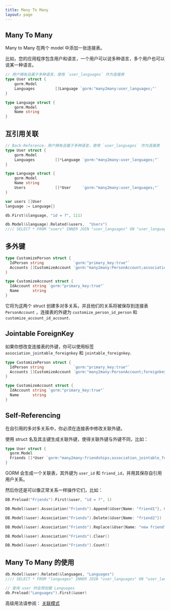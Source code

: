 ```yaml
---
title: Many To Many
layout: page
---
```


## Many To Many

Many to Many 在两个 model 中添加一张连接表。

比如，您的应用程序包含用户和语言，一个用户可以说多种语言，多个用户也可以说某一种语言。

```go
// 用户拥有且属于多种语言，使用 `user_languages` 作为连接表
type User struct {
    gorm.Model
    Languages         []Language `gorm:"many2many:user_languages;"`
}

type Language struct {
    gorm.Model
    Name string
}
```

## 互引用关联

```go
// Back-Reference，用户拥有且属于多种语言，使用 `user_languages` 作为连接表
type User struct {
    gorm.Model
    Languages         []*Language `gorm:"many2many:user_languages;"`
}

type Language struct {
    gorm.Model
    Name string
    Users             []*User     `gorm:"many2many:user_languages;"`
}

var users []User
language := Language{}

db.First(&language, "id = ?", 111)

db.Model(&language).Related(&users,  "Users")
//// SELECT * FROM "users" INNER JOIN "user_languages" ON "user_languages"."user_id" = "users"."id" WHERE  ("user_languages"."language_id" IN ('111'))
```

## 多外键

```go
type CustomizePerson struct {
  IdPerson string             `gorm:"primary_key:true"`
  Accounts []CustomizeAccount `gorm:"many2many:PersonAccount;association_foreignkey:idAccount;foreignkey:idPerson"`
}

type CustomizeAccount struct {
  IdAccount string `gorm:"primary_key:true"`
  Name      string
}
```

它将为这两个 struct 创建多对多关系，并且他们的关系将被保存到连接表 `PersonAccount` ，连接表的外键为 `customize_person_id_person` 和 `customize_account_id_account`.

## Jointable ForeignKey

如果你想改变连接表的外键，你可以使用标签 `association_jointable_foreignkey` 和 `jointable_foreignkey`.

```go
type CustomizePerson struct {
  IdPerson string             `gorm:"primary_key:true"`
  Accounts []CustomizeAccount `gorm:"many2many:PersonAccount;foreignkey:idPerson;association_foreignkey:idAccount;association_jointable_foreignkey:account_id;jointable_foreignkey:person_id;"`
}

type CustomizeAccount struct {
  IdAccount string `gorm:"primary_key:true"`
  Name      string
}
```

## Self-Referencing

在自引用的多对多关系中，你必须在连接表中修改关联外键。

使用 struct 名及其主键生成关联外键，使得关联外键与外键不同，比如：

```go
type User struct {
  gorm.Model
  Friends []*User `gorm:"many2many:friendships;association_jointable_foreignkey:friend_id"`
}
```

GORM 会生成一个关联表，其外键为 `user_id` 和 `friend_id`，并用其保存自引用用户关系。

然后你还是可以像正常关系一样操作它们，比如：

```go
DB.Preload("Friends").First(&user, "id = ?", 1)

DB.Model(&user).Association("Friends").Append(&User{Name: "friend1"}, &User{Name: "friend2"})

DB.Model(&user).Association("Friends").Delete(&User{Name: "friend2"})

DB.Model(&user).Association("Friends").Replace(&User{Name: "new friend"})

DB.Model(&user).Association("Friends").Clear()

DB.Model(&user).Association("Friends").Count()
```

## Many To Many 的使用

```go
db.Model(&user).Related(&languages, "Languages")
//// SELECT * FROM "languages" INNER JOIN "user_languages" ON "user_languages"."language_id" = "languages"."id" WHERE "user_languages"."user_id" = 111

// 查询 user 时会预加载 Languages
db.Preload("Languages").First(&user)
```

高级用法请参阅： [关联模式](/docs/associations.html#Association-Mode)